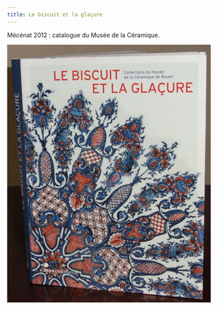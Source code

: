 ```yaml
---
title: Le biscuit et la glaçure
---
```


Mécénat 2012 : catalogue du Musée de la Céramique.

![Le biscuit et la glaçure](/fichiers/oeuvres/2012-le-biscuit-et-la-glacure.jpg)
